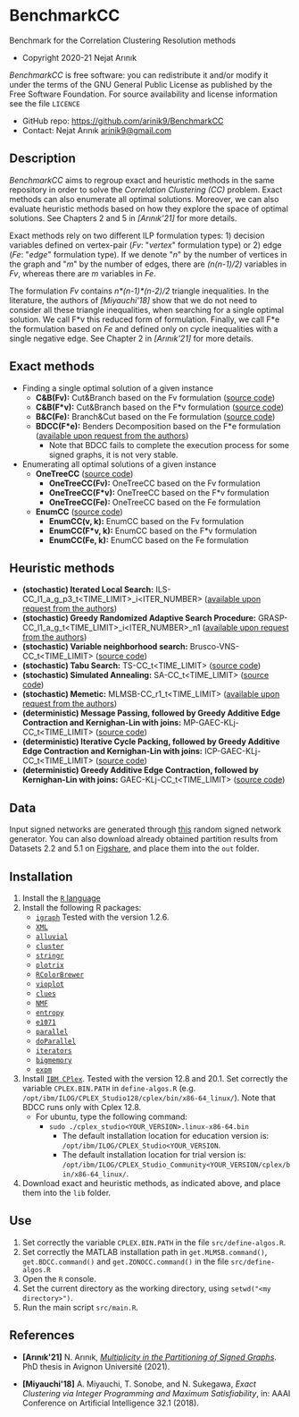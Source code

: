 # BenchmarkCC

Benchmark for the Correlation Clustering Resolution methods

* Copyright 2020-21 Nejat Arınık

*BenchmarkCC* is free software: you can redistribute it and/or modify it under the terms of the GNU General Public License as published by the Free Software Foundation. For source availability and license information see the file `LICENCE`

* GitHub repo: https://github.com/arinik9/BenchmarkCC
* Contact: Nejat Arınık <arinik9@gmail.com>

## Description

*BenchmarkCC* aims to regroup exact and heuristic methods in the same repository in order to solve the *Correlation Clustering (CC)* problem. Exact methods can also enumerate all optimal solutions. Moreover, we can also evaluate heuristic methods based on how they explore the space of optimal solutions. See Chapters 2 and 5 in *[Arınık'21]* for more details.

Exact methods rely on two different ILP formulation types: 1) decision variables defined on vertex-pair (*Fv*: "*vertex*" formulation type) or 2) edge (*Fe*: "*edge*" formulation type). If we denote "*n*" by the number of vertices in the graph and "*m*" by the number of edges, there are *(n(n-1)/2)* variables in *Fv*, whereas there are *m* variables in *Fe*. 

The formulation *Fv* contains *n\*(n-1)\*(n-2)/2* triangle inequalities. In the literature, the authors of *[Miyauchi'18]* show that we do not need to consider all these triangle inequalities, when searching for a single optimal solution. We call F\*v this reduced form of formulation. Finally, we call F\*e the formulation based on *Fe* and defined only on cycle inequalities with a single negative edge. See Chapter 2 in *[Arınık'21]* for more details.

## Exact methods

* Finding a single optimal solution of a given instance
  * **C&B(Fv):** Cut&Branch based on the Fv formulation ([source code](https://github.com/arinik9/ExCC))
  * **C&B(F\*v):** Cut&Branch based on the F\*v formulation ([source code](https://github.com/arinik9/ExCC))
  * **B&C(Fe):** Branch&Cut based on the Fe formulation ([source code](https://github.com/arinik9/ExCC))
  * **BDCC(F\*e):** Benders Decomposition  based on the F\*e formulation ([available upon request from the authors](https://doi.org/10.1109/MLHPCAI4S51975.2020.00009))
    * Note that BDCC fails to complete the execution process for some signed graphs, it is not very stable.
* Enumerating all optimal solutions of a given instance
  * **OneTreeCC** ([source code](https://github.com/arinik9/ExCC))
    * **OneTreeCC(Fv):** OneTreeCC based on the Fv formulation
    * **OneTreeCC(F\*v):** OneTreeCC based on the F\*v formulation
    * **OneTreeCC(Fe):** OneTreeCC based on the Fe formulation
  * **EnumCC** ([source code](https://github.com/arinik9/EnumCC))
    * **EnumCC(v, k):** EnumCC based on the Fv formulation
    * **EnumCC(F\*v, k):** EnumCC based on the F\*v formulation
    * **EnumCC(Fe, k):** EnumCC based on the Fe formulation

## Heuristic methods

* **(stochastic) Iterated Local Search:** ILS-CC_l1_a<ALPHA>_g<GAIN>_p3_t<TIME_LIMIT>_i<ITER_NUMBER>  ([available upon request from the authors](https://doi.org/10.1007/s13675-017-0082-6))
* **(stochastic) Greedy Randomized Adaptive Search Procedure:** GRASP-CC_l1_a<ALPHA>_g<GAIN>_t<TIME_LIMIT>_i<ITER_NUMBER>_n1  ([available upon request from the authors](https://doi.org/10.1007/s13675-017-0082-6))
* **(stochastic) Variable neighborhood search:** Brusco-VNS-CC_t<TIME_LIMIT> ([source code](https://github.com/arinik9/HeuristicsCC))
* **(stochastic) Tabu Search:** TS-CC_t<TIME_LIMIT>  ([source code](https://github.com/arinik9/HeuristicsCC))
* **(stochastic) Simulated Annealing:** SA-CC_t<TIME_LIMIT> ([source code](https://github.com/arinik9/HeuristicsCC))
* **(stochastic) Memetic:** MLMSB-CC_r1_t<TIME_LIMIT>  ([available upon request from the authors](https://doi.org/10.1016/j.knosys.2015.05.006))
* **(deterministic) Message Passing, followed by Greedy Additive Edge Contraction and Kernighan-Lin with joins:** MP-GAEC-KLj-CC_t<TIME_LIMIT> ([source code](https://github.com/LPMP/))
* **(deterministic) Iterative Cycle Packing, followed by Greedy Additive Edge Contraction and Kernighan-Lin with joins:** ICP-GAEC-KLj-CC_t<TIME_LIMIT> ([source code](https://github.com/LPMP/))
* **(deterministic) Greedy Additive Edge Contraction, followed by Kernighan-Lin with joins:** GAEC-KLj-CC_t<TIME_LIMIT> ([source code](https://github.com/LPMP/))

## Data

Input signed networks are generated through [this](https://github.com/CompNet/SignedBenchmark) random signed network generator. You can also download already obtained partition results from Datasets 2.2 and 5.1 on [Figshare](https://doi.org/10.6084/m9.figshare.14551113), and place them into the `out` folder.

## Installation
1. Install the [`R` language](https://www.r-project.org/)
2. Install the following R packages:
   * [`igraph`](http://igraph.org/r/) Tested with the version 1.2.6.
   * [`XML`](https://cran.r-project.org/web/packages/XML/index.html)
   * [`alluvial`](https://cran.r-project.org/web/packages/alluvial/)
   * [`cluster`](https://cran.r-project.org/web/packages/cluster/)
   * [`stringr`](https://cran.r-project.org/web/packages/stringr/)
   * [`plotrix`](https://cran.r-project.org/web/packages/plotrix/)
   * [`RColorBrewer`](https://cran.r-project.org/web/packages/RColorBrewer/)
   * [`vioplot`](https://cran.r-project.org/web/packages/vioplot/)
   * [`clues`](https://cran.r-project.org/web/packages/clues/)
   * [`NMF`](https://cran.r-project.org/web/packages/NMF/)
   * [`entropy`](https://cran.r-project.org/web/packages/entropy/)
   * [`e1071`](https://cran.r-project.org/web/packages/e1071/)
   * [`parallel`](https://cran.r-project.org/web/packages/parallel/)
   * [`doParallel`](https://cran.r-project.org/web/packages/doParallel/)
   * [`iterators`](https://cran.r-project.org/web/packages/iterators/)
   * [`bigmemory`](https://cran.r-project.org/web/packages/bigmemory/)
   * [`expm`](https://cran.r-project.org/web/packages/expm/)
3. Install [`IBM CPlex`](https://www.ibm.com/developerworks/community/blogs/jfp/entry/CPLEX_Is_Free_For_Students?lang=en). Tested with the version 12.8 and 20.1. Set correctly the variable `CPLEX.BIN.PATH` in `define-algos.R` (e.g. `/opt/ibm/ILOG/CPLEX_Studio128/cplex/bin/x86-64_linux/`). Note that BDCC runs only with Cplex 12.8.
   * For ubuntu, type the following command:
     * `sudo ./cplex_studio<YOUR_VERSION>.linux-x86-64.bin` 
       * The default installation location for education version is: `/opt/ibm/ILOG/CPLEX_Studio<YOUR_VERSION`.
       * The default installation location for trial version is: `/opt/ibm/ILOG/CPLEX_Studio_Community<YOUR_VERSION/cplex/bin/x86-64_linux/`.
4. Download exact and heuristic methods, as indicated above, and place them into the `lib` folder.


## Use
1. Set correctly the variable `CPLEX.BIN.PATH` in the file `src/define-algos.R`.
2. Set correctly the MATLAB installation path in `get.MLMSB.command()`, `get.BDCC.command()` and `get.ZONOCC.command()` in the file `src/define-algos.R` 
3. Open the `R` console.
4. Set the current directory as the working directory, using `setwd("<my directory>")`.
5. Run the main script `src/main.R`.

## References
* **[Arınık'21]** N. Arınık, [*Multiplicity in the Partitioning of Signed Graphs*](https://www.theses.fr/2021AVIG0285). PhD thesis in Avignon Université (2021).

* **[Miyauchi'18]** A. Miyauchi, T. Sonobe, and N. Sukegawa,  *Exact Clustering via Integer Programming and Maximum Satisfiability*, in: AAAI Conference on Artificial Intelligence 32.1 (2018).
